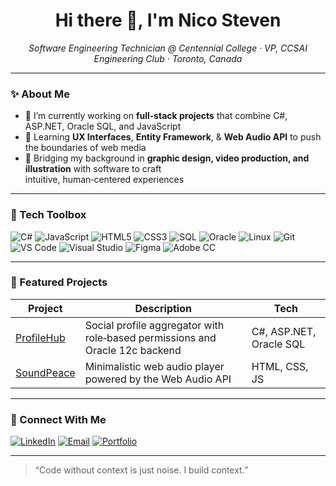 
<h1 align="center">Hi there 👋, I'm Nico Steven</h1>

<p align="center">
  <em>Software Engineering Technician @ Centennial College · VP, CCSAI Engineering Club · Toronto, Canada</em>
</p>

---

### ✨ About Me

- 🔭 I’m currently working on **full‑stack projects** that combine C#, ASP.NET, Oracle SQL, and JavaScript  
- 🌱 Learning **UX Interfaces**, **Entity Framework**, & **Web Audio API** to push the boundaries of web media  
- 🎨 Bridging my background in **graphic design, video production, and illustration** with software to craft <br/> intuitive, human‑centered experiences  
---

### 🧰 Tech Toolbox

![C#](https://img.shields.io/badge/C%23-239120?style=flat&logo=c-sharp&logoColor=white)
![JavaScript](https://img.shields.io/badge/JavaScript-F7DF1E?style=flat&logo=javascript&logoColor=black)
![HTML5](https://img.shields.io/badge/HTML5-E34F26?style=flat&logo=html5&logoColor=white)
![CSS3](https://img.shields.io/badge/CSS3-1572B6?style=flat&logo=css3&logoColor=white)
![SQL](https://img.shields.io/badge/SQL-4479A1?style=flat&logo=postgresql&logoColor=white)
![Oracle](https://img.shields.io/badge/Oracle-F80000?style=flat&logo=oracle&logoColor=white)
![Linux](https://img.shields.io/badge/Linux-FCC624?style=flat&logo=linux&logoColor=black)
![Git](https://img.shields.io/badge/Git-F05032?style=flat&logo=git&logoColor=white)
![VS Code](https://img.shields.io/badge/VS%20Code-007ACC?style=flat&logo=visual-studio-code&logoColor=white)
![Visual Studio](https://img.shields.io/badge/Visual%20Studio-5C2D91?style=flat&logo=visual-studio&logoColor=white)
![Figma](https://img.shields.io/badge/Figma-F24E1E?style=flat&logo=figma&logoColor=white)
![Adobe CC](https://img.shields.io/badge/Adobe%20CC-FF0000?style=flat&logo=adobe&logoColor=white)

---

### 🚀 Featured Projects

| Project | Description | Tech |
|---------|-------------|------|
| [ProfileHub](https://github.com/Steven101projects/ProfileHub-CSharp-Console-App) | Social profile aggregator with role‑based permissions and Oracle 12c backend | C#, ASP.NET, Oracle SQL |
| [SoundPeace](https://github.com/Steven101projects/Project01) | Minimalistic web audio player powered by the Web Audio API | HTML, CSS, JS |

---

### 🤝 Connect With Me

[![LinkedIn](https://img.shields.io/badge/LinkedIn-0A66C2?style=for-the-badge&logo=linkedin&logoColor=white)](https://www.linkedin.com/in/nico-steven-castro-5a5285332/)
[![Email](https://img.shields.io/badge/Email-D14836?style=for-the-badge&logo=gmail&logoColor=white)](mailto:castroconi101@gmail.com)
[![Portfolio](https://img.shields.io/badge/Portfolio-000000?style=for-the-badge&logo=github&logoColor=white)](https://<your-portfolio-site>)

---

> “Code without context is just noise. I build context.”
